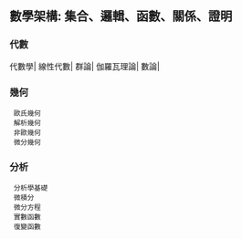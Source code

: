 ## 數學架構: 集合、邏輯、函數、關係、證明
### 代數
代數學|
線性代數|
群論|
伽羅瓦理論|
數論|
### 幾何
```
 歐氏幾何
 解析幾何
 非歐幾何
 微分幾何
```
### 分析
```
 分析學基礎
 微積分
 微分方程
 實數函數
 復變函數
```
